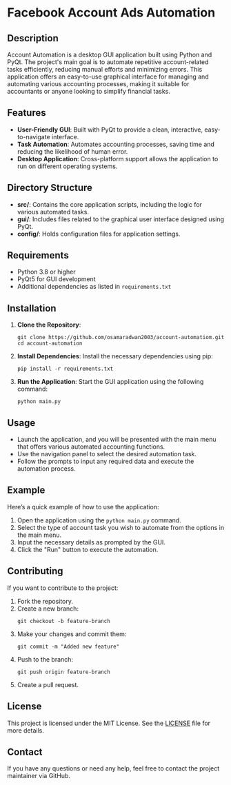 # Facebook Account Ads Automation

## Description

Account Automation is a desktop GUI application built using Python and PyQt. The project's main goal is to automate repetitive account-related tasks efficiently, reducing manual efforts and minimizing errors. This application offers an easy-to-use graphical interface for managing and automating various accounting processes, making it suitable for accountants or anyone looking to simplify financial tasks.

## Features

- **User-Friendly GUI**: Built with PyQt to provide a clean, interactive, easy-to-navigate interface.
- **Task Automation**: Automates accounting processes, saving time and reducing the likelihood of human error.
- **Desktop Application**: Cross-platform support allows the application to run on different operating systems.

## Directory Structure

- **src/**: Contains the core application scripts, including the logic for various automated tasks.
- **gui/**: Includes files related to the graphical user interface designed using PyQt.
- **config/**: Holds configuration files for application settings.

## Requirements

- Python 3.8 or higher
- PyQt5 for GUI development
- Additional dependencies as listed in `requirements.txt`

## Installation

1. **Clone the Repository**:
   ```shell
   git clone https://github.com/osamaradwan2003/account-automatiom.git
   cd account-automation
   ```

2. **Install Dependencies**:
   Install the necessary dependencies using pip:
   ```shell
   pip install -r requirements.txt
   ```

3. **Run the Application**:
   Start the GUI application using the following command:
   ```shell
   python main.py
   ```

## Usage

- Launch the application, and you will be presented with the main menu that offers various automated accounting functions.
- Use the navigation panel to select the desired automation task.
- Follow the prompts to input any required data and execute the automation process.

## Example

Here’s a quick example of how to use the application:

1. Open the application using the `python main.py` command.
2. Select the type of account task you wish to automate from the options in the main menu.
3. Input the necessary details as prompted by the GUI.
4. Click the "Run" button to execute the automation.

## Contributing

If you want to contribute to the project:

1. Fork the repository.
2. Create a new branch:
   ```shell
   git checkout -b feature-branch
   ```
3. Make your changes and commit them:
   ```shell
   git commit -m "Added new feature"
   ```
4. Push to the branch:
   ```shell
   git push origin feature-branch
   ```
5. Create a pull request.

## License

This project is licensed under the MIT License. See the [LICENSE](LICENSE) file for more details.

## Contact

If you have any questions or need any help, feel free to contact the project maintainer via GitHub.
